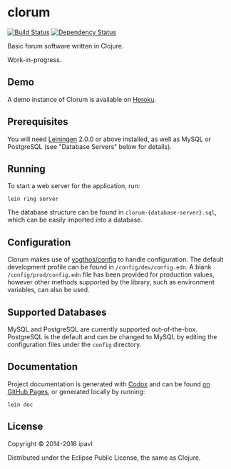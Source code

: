 # clorum
[![Build Status](https://travis-ci.org/ipavl/clorum.svg?branch=master)](https://travis-ci.org/ipavl/clorum)
[![Dependency Status](https://www.versioneye.com/user/projects/547a9c29b22f9096bb0000e6//badge.svg?style=flat)](https://www.versioneye.com/user/projects/547a9c29b22f9096bb0000e6/)

Basic forum software written in Clojure.

Work-in-progress.

## Demo

A demo instance of Clorum is available on [Heroku](https://clorum.herokuapp.com/).

## Prerequisites

You will need [Leiningen][] 2.0.0 or above installed, as well as MySQL or PostgreSQL (see "Database Servers" below for details).

[leiningen]: https://github.com/technomancy/leiningen

## Running

To start a web server for the application, run:

    lein ring server

The database structure can be found in `clorum-{database-server}.sql`, which can be easily imported into a database.

## Configuration

Clorum makes use of [yogthos/config](https://github.com/yogthos/config) to handle configuration. The default development profile can be found in `/config/dev/config.edn`. A blank `/config/prod/config.edn` file has been provided for production values, however other methods supported by the library, such as environment variables, can also be used.

## Supported Databases

MySQL and PostgreSQL are currently supported out-of-the-box. PostgreSQL is the default and can be changed to MySQL by editing the configuration files under the `config` directory.

## Documentation

Project documentation is generated with [Codox][] and can be found
[on GitHub Pages](https://ipavl.github.io/clorum/doc/), or generated locally by running:

    lein doc

[codox]: https://github.com/weavejester/codox

## License

Copyright © 2014-2016 ipavl

Distributed under the Eclipse Public License, the same as Clojure.
